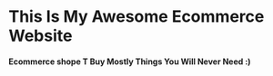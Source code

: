 # This Is My Awesome Ecommerce Website

#### Ecommerce shope T Buy Mostly Things You Will Never Need :)


